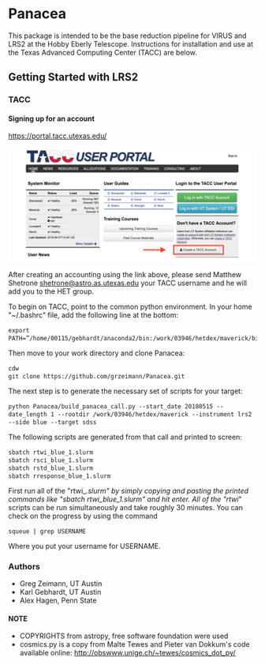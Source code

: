 # Panacea 
This package is intended to be the base reduction pipeline for VIRUS and LRS2 at the Hobby Eberly Telescope.  Instructions for installation and use at the Texas Advanced Computing Center (TACC) are below.

## Getting Started with LRS2
### TACC 
#### Signing up for an account
https://portal.tacc.utexas.edu/
<p align="center">
  <img src="tacc_create_account.png" width="650"/>
</p>

After creating an accounting using the link above, please send Matthew Shetrone <shetrone@astro.as.utexas.edu> your TACC username and he will add you to the HET group.

To begin on TACC, point to the common python environment. In your home "~/.bashrc" file, add the following line at the bottom:
```
export PATH=”/home/00115/gebhardt/anaconda2/bin:/work/03946/hetdex/maverick/bin:$PATH”
```

Then move to your work directory and clone Panacea: 
```
cdw
git clone https://github.com/grzeimann/Panacea.git
```

The next step is to generate the necessary set of scripts for your target:
```
python Panacea/build_panacea_call.py --start_date 20180515 --date_length 1 --rootdir /work/03946/hetdex/maverick --instrument lrs2 --side blue --target sdss
```

The following scripts are generated from that call and printed to screen:
```
sbatch rtwi_blue_1.slurm
sbatch rsci_blue_1.slurm
sbatch rstd_blue_1.slurm
sbatch rresponse_blue_1.slurm
```

First run all of the "rtwi_*.slurm" by simply copying and pasting the printed commands like "sbatch rtwi_blue_1.slurm" and hit enter.  All of the "rtwi*" scripts can be run simultaneously and take roughly 30 minutes.  You can check on the progress by using the command
```
squeue | grep USERNAME
```
Where you put your username for USERNAME.  

### Authors

* Greg Zeimann, UT Austin
* Karl Gebhardt, UT Austin
* Alex Hagen, Penn State

#### NOTE
* COPYRIGHTS from astropy, free software foundation were used
* cosmics.py is a copy from Malte Tewes and Pieter van Dokkum's code available online: http://obswww.unige.ch/~tewes/cosmics_dot_py/
